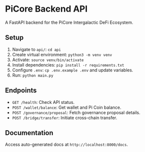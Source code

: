 # PiCore Backend API

A FastAPI backend for the PiCore Intergalactic DeFi Ecosystem.

## Setup
1. Navigate to `api/`: `cd api`
2. Create virtual environment: `python3 -m venv venv`
3. Activate: `source venv/bin/activate`
4. Install dependencies: `pip install -r requirements.txt`
5. Configure `.env`: `cp .env.example .env` and update variables.
6. Run: `python main.py`

## Endpoints
- `GET /health`: Check API status.
- `POST /wallet/balance`: Get wallet and Pi Coin balance.
- `POST /governance/proposal`: Fetch governance proposal details.
- `POST /bridge/transfer`: Initiate cross-chain transfer.

## Documentation
Access auto-generated docs at `http://localhost:8000/docs`.
